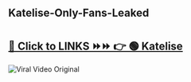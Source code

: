 
 ## Katelise-Only-Fans-Leaked

# <h2><a href="https://clipsfans.com/Katelise&ref=git">🔗 Click to LINKS ⏩⏩ 👉 🟢 Katelise </a></h2>

<a href="https://clipsfans.com/Katelise&ref=git" rel="nofollow" data-target="animated-image.originalLink"><img src="https://i.ibb.co.com/xMMVF88/686577567.gif" alt="Viral Video Original" style="max-width: 100%; display: inline-block;" data-target="animated-image.originalImage"></a>
